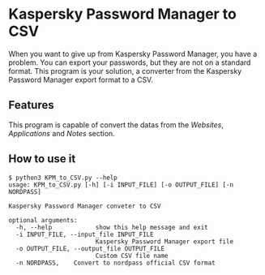 # Kaspersky Password Manager to CSV

When you want to give up from Kaspersky Password Manager, you have a problem. You can export your passwords, but they are not on a standard format. This program is your solution, a converter from the Kaspersky Password Manager export format to a CSV.

## Features
This program is capable of convert the datas from the *Websites*, *Applications* and *Notes* section. 

## How to use it
```
$ python3 KPM_to_CSV.py --help
usage: KPM_to_CSV.py [-h] [-i INPUT_FILE] [-o OUTPUT_FILE] [-n NORDPASS]

Kaspersky Password Manager conveter to CSV

optional arguments:
  -h, --help            show this help message and exit
  -i INPUT_FILE, --input_file INPUT_FILE
                        Kaspersky Password Manager export file
  -o OUTPUT_FILE, --output_file OUTPUT_FILE
                        Custom CSV file name
  -n NORDPASS,    Convert to nordpass official CSV format
```

